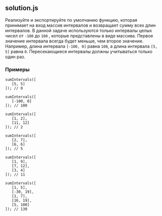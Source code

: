 ## solution.js

Реализуйте и экспортируйте по умолчанию функцию, которая принимает на вход массив интервалов и возвращает сумму всех длин интервалов. В данной задаче используются только интервалы целых чисел от `-100` до `100` , которые представлены в виде массива. Первое значение интервала всегда будет меньше, чем второе значение. Например, длина интервала `[-100, 0]` равна `100`, а длина интервала `[5, 5]` равна `0`. Пересекающиеся интервалы должны учитываться только один раз.

### Примеры

```
sumIntervals([
   [5, 5]
]); // 0

sumIntervals([
   [-100, 0]
]); // 100

sumIntervals([
   [1, 2],
   [11, 12]
]); // 2

sumIntervals([
   [2, 7],
   [6, 6]
]); // 5

sumIntervals([
   [1, 9],
   [7, 12],
   [3, 4]
]); // 11

sumIntervals([
   [1, 5],
   [-30, 19],
   [1, 7],
   [16, 19],
   [5, 100]
]); // 130
```